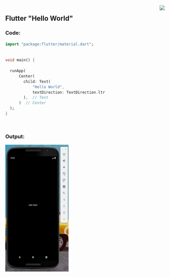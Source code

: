 <img src="icons8-flutter-48.png" align="right" />

## Flutter "Hello World"
### Code:

```dart
import "package:flutter/material.dart";


void main() {

  runApp(
      Center(
        child: Text(
            "Hello World",
            textDirection: TextDirection.ltr
        ),  // Text
      )  // Center
  );
}
```

<p>&nbsp;</p>

### Output:
<img title="Hello World" alt="Hello World" src="/snippets/1.1.PNG" width="200" height="400">

